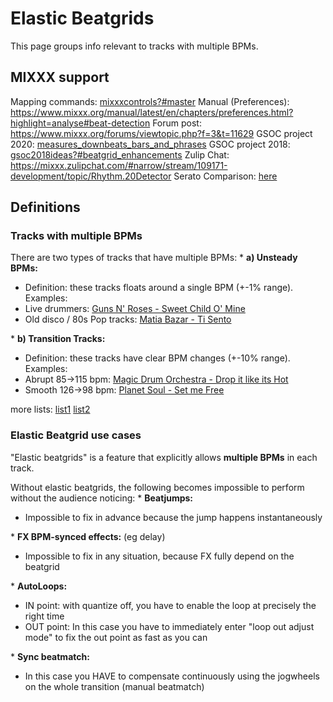 # Elastic Beatgrids

This page groups info relevant to tracks with multiple BPMs.

## MIXXX support

Mapping commands: [mixxxcontrols?\#master](mixxxcontrols?#master) Manual
(Preferences):
<https://www.mixxx.org/manual/latest/en/chapters/preferences.html?highlight=analyse#beat-detection>
Forum post: <https://www.mixxx.org/forums/viewtopic.php?f=3&t=11629>
GSOC project 2020:
[measures\_downbeats\_bars\_and\_phrases](measures_downbeats_bars_and_phrases)
GSOC project 2018:
[gsoc2018ideas?\#beatgrid\_enhancements](gsoc2018ideas?#beatgrid_enhancements)
Zulip Chat:
<https://mixxx.zulipchat.com/#narrow/stream/109171-development/topic/Rhythm.20Detector>
Serato Comparison:
[here](https://www.reddit.com/r/DJs/comments/gs49z6/serato_or_rekordbox_now_that_rekordbox_needs_a/fs313ck/)

## Definitions

### Tracks with multiple BPMs

There are two types of tracks that have multiple BPMs: \* **a) Unsteady
BPMs:**

  - Definition: these tracks floats around a single BPM (+-1% range).
    Examples:
  - Live drummers: [Guns N' Roses - Sweet Child O'
    Mine](https://www.youtube.com/watch?v=1w7OgIMMRc4)
  - Old disco / 80s Pop tracks: [Matia Bazar - Ti
    Sento](https://www.youtube.com/watch?v=uk7bR54G2BA)

\* **b) Transition Tracks:**

  - Definition: these tracks have clear BPM changes (+-10% range).
    Examples:
  - Abrupt 85-\>115 bpm: [Magic Drum Orchestra - Drop it like its
    Hot](https://youtu.be/W-nrHptw4Ow)
  - Smooth 126-\>98 bpm: [Planet Soul - Set me
    Free](https://www.youtube.com/watch?v=v5HEfbxk7Mw)

more lists:
[list1](https://www.reddit.com/r/DJs/comments/2hmtgc/do_you_know_of_any_house_songs_that_increase_in/)
[list2](https://www.reddit.com/r/DJs/comments/ybt30/transition_tracks/)

### Elastic Beatgrid use cases

"Elastic beatgrids" is a feature that explicitly allows **multiple
BPMs** in each track.

Without elastic beatgrids, the following becomes impossible to perform
without the audience noticing: \* **Beatjumps:**

  - Impossible to fix in advance because the jump happens
    instantaneously

\* **FX BPM-synced effects:** (eg delay)

  - Impossible to fix in any situation, because FX fully depend on the
    beatgrid

\* **AutoLoops:**

  - IN point: with quantize off, you have to enable the loop at
    precisely the right time
  - OUT point: In this case you have to immediately enter "loop out
    adjust mode" to fix the out point as fast as you can 

\* **Sync beatmatch:**

  - In this case you HAVE to compensate continuously using the jogwheels
    on the whole transition (manual beatmatch)
